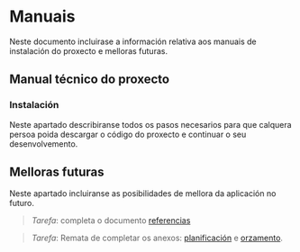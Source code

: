 # Manuais

Neste documento incluirase a información relativa aos manuais de instalación do proxecto e melloras futuras.

## Manual técnico do proxecto

### Instalación

Neste apartado describiranse todos os pasos necesarios para que calquera persoa poida descargar o código do proxecto e continuar o seu desenvolvemento.

## Melloras futuras

Neste apartado incluiranse as posibilidades de mellora da aplicación no futuro.

> *Tarefa*: completa o documento [referencias](a1_referencias)

> *Tarefa*: Remata de completar os anexos: [planificación](./doc/templates/a2_planificacion) e [orzamento](./doc/templates/a3_orzamento).